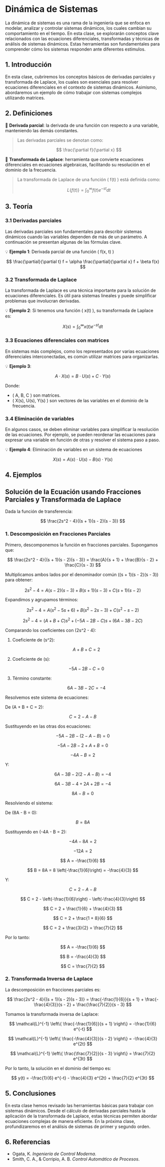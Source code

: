 # Dinámica de Sistemas

La dinámica de sistemas es una rama de la ingeniería que se enfoca en modelar, analizar y controlar sistemas dinámicos, los cuales cambian su comportamiento en el tiempo. En esta clase, se explorarán conceptos clave relacionados con las ecuaciones diferenciales, transformadas y técnicas de análisis de sistemas dinámicos. Estas herramientas son fundamentales para comprender cómo los sistemas responden ante diferentes estímulos.

## 1. Introducción

En esta clase, cubriremos los conceptos básicos de derivadas parciales y transformada de Laplace, los cuales son esenciales para resolver ecuaciones diferenciales en el contexto de sistemas dinámicos. Asimismo, abordaremos un ejemplo de cómo trabajar con sistemas complejos utilizando matrices.

## 2. Definiciones

🔑 **Derivada parcial**: la derivada de una función con respecto a una variable, manteniendo las demás constantes.

> Las derivadas parciales se denotan como:
> 
> $$ \frac{\partial f}{\partial x} $$

🔑 **Transformada de Laplace**: herramienta que convierte ecuaciones diferenciales en ecuaciones algebraicas, facilitando su resolución en el dominio de la frecuencia.

> La transformada de Laplace de una función \( f(t) \) está definida como:  
> 
> $$ L\{f(t)\} = \int_{0}^{\infty} f(t) e^{-st} dt $$

## 3. Teoría

### 3.1 Derivadas parciales
Las derivadas parciales son fundamentales para describir sistemas dinámicos cuando las variables dependen de más de un parámetro. A continuación se presentan algunas de las fórmulas clave.

💡 **Ejemplo 1**: Derivada parcial de una función \( f(x, t) \)

$$ \frac{\partial}{\partial t} f = \alpha \frac{\partial}{\partial x} f + \beta f(x) $$

### 3.2 Transformada de Laplace
La transformada de Laplace es una técnica importante para la solución de ecuaciones diferenciales. Es útil para sistemas lineales y puede simplificar problemas que involucran derivadas.

💡 **Ejemplo 2**: Si tenemos una función \( x(t) \), su transformada de Laplace es:

$$ X(s) = \int_{0}^{\infty} x(t) e^{-st} dt $$

### 3.3 Ecuaciones diferenciales con matrices
En sistemas más complejos, como los representados por varias ecuaciones diferenciales interconectadas, es común utilizar matrices para organizarlas.

💡 **Ejemplo 3**:

$$ A \cdot X(s) = B \cdot U(s) + C \cdot Y(s) $$

Donde:
- \( A, B, C \) son matrices.
- \( X(s), U(s), Y(s) \) son vectores de las variables en el dominio de la frecuencia.

### 3.4 Eliminación de variables
En algunos casos, se deben eliminar variables para simplificar la resolución de las ecuaciones. Por ejemplo, se pueden reordenar las ecuaciones para expresar una variable en función de otras y resolver el sistema paso a paso.

💡 **Ejemplo 4**: Eliminación de variables en un sistema de ecuaciones

$$ X(s) = A(s) \cdot U(s) - B(s) \cdot Y(s) $$

## 4. Ejemplos

## Solución de la Ecuación usando Fracciones Parciales y Transformada de Laplace

Dada la función de transferencia:

$$
\frac{2s^2 - 4}{(s + 1)(s - 2)(s - 3)}
$$

### 1. Descomposición en Fracciones Parciales

Primero, descomponemos la función en fracciones parciales. Supongamos que:

$$
\frac{2s^2 - 4}{(s + 1)(s - 2)(s - 3)} = \frac{A}{s + 1} + \frac{B}{s - 2} + \frac{C}{s - 3}
$$

Multiplicamos ambos lados por el denominador común \((s + 1)(s - 2)(s - 3)\) para obtener:

$$
2s^2 - 4 = A(s - 2)(s - 3) + B(s + 1)(s - 3) + C(s + 1)(s - 2)
$$

Expandimos y agrupamos términos:

$$
2s^2 - 4 = A(s^2 - 5s + 6) + B(s^2 - 2s - 3) + C(s^2 - s - 2)
$$

$$
2s^2 - 4 = (A + B + C)s^2 + (-5A - 2B - C)s + (6A - 3B - 2C)
$$

Comparando los coeficientes con \(2s^2 - 4\):

1. Coeficiente de \(s^2\):

   $$
   A + B + C = 2
   $$

2. Coeficiente de \(s\):

   $$
   -5A - 2B - C = 0
   $$

3. Término constante:

   $$
   6A - 3B - 2C = -4
   $$

Resolvemos este sistema de ecuaciones:

De \(A + B + C = 2\):

$$
C = 2 - A - B
$$

Sustituyendo en las otras dos ecuaciones:

$$
-5A - 2B - (2 - A - B) = 0
$$

$$
-5A - 2B - 2 + A + B = 0
$$

$$
-4A - B = 2
$$

Y:

$$
6A - 3B - 2(2 - A - B) = -4
$$

$$
6A - 3B - 4 + 2A + 2B = -4
$$

$$
8A - B = 0
$$

Resolviendo el sistema:

De \(8A - B = 0\):

$$
B = 8A
$$

Sustituyendo en \(-4A - B = 2\):

$$
-4A - 8A = 2
$$

$$
-12A = 2
$$

$$
A = -\frac{1}{6}
$$

$$
B = 8A = 8 \left(-\frac{1}{6}\right) = -\frac{4}{3}
$$

Y:

$$
C = 2 - A - B
$$

$$
C = 2 - \left(-\frac{1}{6}\right) - \left(-\frac{4}{3}\right)
$$

$$
C = 2 + \frac{1}{6} + \frac{4}{3}
$$

$$
C = 2 + \frac{1 + 8}{6}
$$

$$
C = 2 + \frac{3}{2} = \frac{7}{2}
$$

Por lo tanto:

$$
A = -\frac{1}{6}
$$

$$
B = -\frac{4}{3}
$$

$$
C = \frac{7}{2}
$$

### 2. Transformada Inversa de Laplace

La descomposición en fracciones parciales es:

$$
\frac{2s^2 - 4}{(s + 1)(s - 2)(s - 3)} = \frac{-\frac{1}{6}}{s + 1} + \frac{-\frac{4}{3}}{s - 2} + \frac{\frac{7}{2}}{s - 3}
$$

Tomamos la transformada inversa de Laplace:

$$
\mathcal{L}^{-1} \left\{ \frac{-\frac{1}{6}}{s + 1} \right\} = -\frac{1}{6} e^{-t}
$$

$$
\mathcal{L}^{-1} \left\{ \frac{-\frac{4}{3}}{s - 2} \right\} = -\frac{4}{3} e^{2t}
$$

$$
\mathcal{L}^{-1} \left\{ \frac{\frac{7}{2}}{s - 3} \right\} = \frac{7}{2} e^{3t}
$$

Por lo tanto, la solución en el dominio del tiempo es:

$$
y(t) = -\frac{1}{6} e^{-t} - \frac{4}{3} e^{2t} + \frac{7}{2} e^{3t}
$$



## 5. Conclusiones

En esta clase hemos revisado las herramientas básicas para trabajar con sistemas dinámicos. Desde el cálculo de derivadas parciales hasta la aplicación de la transformada de Laplace, estas técnicas permiten abordar ecuaciones complejas de manera eficiente. En la próxima clase, profundizaremos en el análisis de sistemas de primer y segundo orden.

## 6. Referencias

- Ogata, K. *Ingeniería de Control Moderna*.
- Smith, C. A., & Corripio, A. B. *Control Automático de Procesos*.
